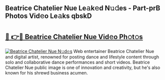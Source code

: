 ## Beatrice Chatelier Nue Le𝚊k𝚎d N𝚞𝚍es - Part-prB Photos Vid𝚎o Le𝚊ks qbskD

# <h2><a href="http://fb9pssi.evod.top/?m=Beatrice+Chatelier+Nue">🔗 👉🔴 Beatrice Chatelier Nue Vid𝚎o Ph𝚘t𝚘s</a></h2>

[![Beatrice Chatelier Nue N𝚞d𝚎s](https://i.imgur.com/8V9OHl7.gif)](http://fb9pssi.evod.top/?m=Beatrice+Chatelier+Nue)
Web entertainer Beatrice Chatelier Nue and digital artist, renowned for posting dance and lifestyle content through solo and collaborative dance performances and short videos. Beatrice Chatelier Nue public image is one of innovation and creativity, but he's also known for his shrewd business acumen. 
